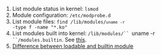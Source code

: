 1. List module status in kernel: `lsmod`
2. Module configuration: `/etc/modprobe.d`
3. List module files: <code>find /lib/modules/`uname -r` -type f -name "*.ko"</code>
4. List modules built into kernel: `/lib/modules/`` `uname -r` ``/modules.builtin`. See [this](http://askubuntu.com/questions/666880/loop-module-not-present-on-ubuntu-installation).
5. [Difference between loadable and builtin module](http://stackoverflow.com/questions/22929065/linux-loadable-modules-and-built-in-modules)
